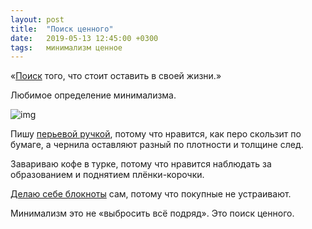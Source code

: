 ```yaml
---
layout: post
title:  "Поиск ценного"
date:   2019-05-13 12:45:00 +0300
tags:   минимализм ценное
---
```


«[Поиск](https://youtu.be/jrf_dMnatW0) того, что стоит оставить в своей жизни.» 

Любимое определение минимализма. 

![img](https://pp.userapi.com/c849228/v849228941/192104/ttVTyNVY3bo.jpg)

Пишу [перьевой ручкой]({{site.url}}/fountain-pens), потому что нравится, как перо скользит по бумаге, а чернила оставляют разный по плотности и толщине след. 

Завариваю кофе в турке, потому что нравится наблюдать за образованием и поднятием плёнки-корочки. 

[Делаю себе блокноты]({{site.url}}/notepads) сам, потому что покупные не устраивают. 

Минимализм это не «выбросить всё подряд». Это поиск ценного. 
<!--excerpt-->